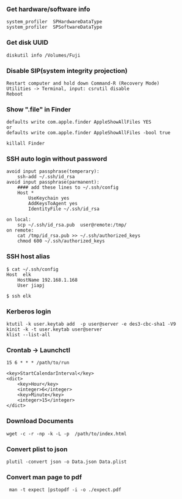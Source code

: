 ### Get hardware/software info
    system_profiler  SPHardwareDataType 
    system_profiler  SPSoftwareDataType

### Get disk UUID
    diskutil info /Volumes/Fuji

### Disable SIP(system integrity projection)
    Restart computer and hold down Command-R (Recovery Mode)
    Utilities -> Terminal, input: csrutil disable
    Reboot


### Show ".file" in Finder
    defaults write com.apple.finder AppleShowAllFiles YES
    or
    defaults write com.apple.finder AppleShowAllFiles -bool true

    killall Finder

### SSH auto login without password
    avoid input passphrase(temperary):
        ssh-add ~/.ssh/id_rsa
    avoid input passphrase(parmanent):
        #### add these lines to ~/.ssh/config
        Host *
            UseKeychain yes
            AddKeysToAgent yes
            IdentityFile ~/.ssh/id_rsa

    on local:
        scp ~/.ssh/id_rsa.pub  user@remote:/tmp/
    on remote:
        cat /tmp/id_rsa.pub >> ~/.ssh/authorized_keys
        chmod 600 ~/.ssh/authorized_keys

### SSH host alias
    $ cat ~/.ssh/config
    Host  elk
        HostName 192.168.1.168
        User jiapj

    $ ssh elk

### Kerberos login
    ktutil -k user.keytab add  -p user@server -e des3-cbc-sha1 -V9
    kinit -k -t user.keytab user@server
    klist --list-all

### Crontab -> Launchctl
    15 6 * * * /path/to/run

    <key>StartCalendarInterval</key>
    <dict>
        <key>Hour</key>
        <integer>6</integer>
        <key>Minute</key>
        <integer>15</integer>
    </dict>

### Download Documents
    wget -c -r -np -k -L -p  /path/to/index.html
    
### Convert plist to json
    plutil -convert json -o Data.json Data.plist

### Convert man page to pdf
     man -t expect |pstopdf -i -o ./expect.pdf
